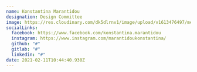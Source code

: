 ```yaml
---
name: Konstantina Marantidou
designation: Design Committee
image: https://res.cloudinary.com/dk5dlrnv1/image/upload/v1613476497/members/marantidou_p2npmt.jpg
socialLinks:
  facebook: https://www.facebook.com/konstantina.marantidou
  instagram: https://www.instagram.com/marantidoukonstantina/
  github: "#"
  gitlab: "#"
  linkedin: "#"
date: 2021-02-11T10:44:40.930Z
---
```


